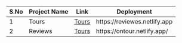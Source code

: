 <table>
    <thead>
      <tr>
        <th>S.No</th>
        <th>Project Name</th>
        <th>Link</th>
        <th>Deployment</th>
      </tr>
    </thead>
    <tbody>
      <tr>
        <td>1</td>
        <td>Tours</td>
        <td><a href = "/1-Tours">Tours</a></td>
        <td>https://reviewes.netlify.app</td>
      </tr>
        <tr>
        <td>2</td>
        <td>Reviews</td>
        <td><a href = "/2-Reviews">Tours</a></td>
        <td>https://ontour.netlify.app/</td>
      </tr>
    </tbody>
  </table>
